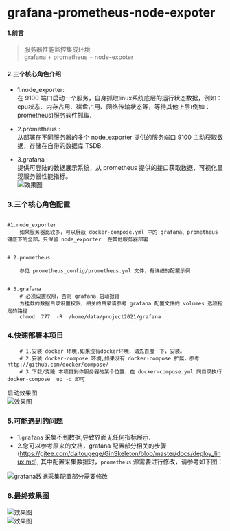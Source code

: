 # grafana-prometheus-node-expoter

#### 1.前言  
> 服务器性能监控集成环境  
grafana + prometheus + node-expoter



####  2.三个核心角色介绍  
 - 1.node_exporter:   
   在 9100 端口启动一个服务，自身抓取linux系统底层的运行状态数据，例如：cpu状态、内存占用、磁盘占用、网络传输状态等，等待其他上层(例如：prometheus)服务软件抓取.  
 
- 2.prometheus :   
  从部署在不同服务器的多个 node_exporter 提供的服务端口 9100 主动获取数据，存储在自带的数据库 TSDB.  
  
 - 3.grafana :  
   提供可登陆的数据展示系统，从 prometheus 提供的接口获取数据，可视化呈现服务器性能指标。  
   ![效果图](https://www.ginskeleton.com/images/gpn_1.png)
   
###  3.三个核心角色配置   
```code  

#1.node_exporter 
    如果服务器比较多，可以屏蔽 docker-compose.yml 中的 grafana、prometheus 键底下的全部，只保留 node_exporter  在其他服务器部署


# 2.prometheus

    参见 prometheus_config/prometheus.yml 文件，有详细的配置示例


# 3.grafana
    # 必须设置权限，否则 grafana 启动报错
    为挂载的数据目录设置权限，相关的目录请参考 grafana 配置文件的 volumes 选项指定的路径
    chmod  777  -R  /home/data/project2021/grafana

```

### 4.快速部署本项目
```code   
    # 1.安装 docker 环境,如果没有docker环境，请先百度一下，安装。
    # 2.安装 docker-compose 环境,如果没有 docker-compose 扩展，参考 http://github.com/docker/compose/
    # 3.下载/克隆 本项目到你服务器的某个位置，在 docker-compose.yml 同目录执行  docker-compose  up -d 即可
```
 启动效果图  
 ![效果图](https://www.ginskeleton.com/images/gpn.png)

###  5.可能遇到的问题  
 - 1.`grafana` 采集不到数据,导致界面无任何指标展示.  
 - 2.您可以参考原来的文档，grafana 配置部分相关的步骤(https://gitee.com/daitougege/GinSkeleton/blob/master/docs/deploy_linux.md), 其中配置采集数据时，`prometheus` 源需要进行修改，请参考如下图：  

![grafana数据采集配置部分需要修改](https://www.ginskeleton.com/images/grafana-prometheus.png)  



### 6.最终效果图  
![效果图](https://www.ginskeleton.com/images/linux1.png)  
![效果图](https://www.ginskeleton.com/images/linux2.png)  